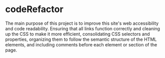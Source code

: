 # codeRefactor

The main purpose of this project is to improve this site's web accessibility and code readability. Ensuring that all links function correctly and cleaning up the CSS to make it more efficient, consolidating CSS selectors and properties, organizing them to follow the semantic structure of the HTML elements, and including comments before each element or section of the page.